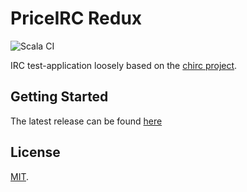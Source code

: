 # PriceIRC Redux
![Scala CI](https://github.com/Schrotty/priceIRC-redux/workflows/Scala%20CI/badge.svg)

IRC test-application loosely based on the [chirc project](https://github.com/uchicago-cs/chirc).

## Getting Started
The latest release can be found [here](https://github.com/Schrotty/punkIRC-redux/releases)

## License
[MIT](https://github.com/Schrotty/punkIRC-redux/blob/master/LICENSE).
